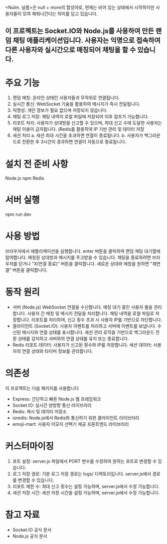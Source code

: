 <Nulm. 널름>은 null + more의 합성어로, 
현재는 비어 있는 상태에서 시작하지만 사용자들이 모여 채워나간다는 의미를 담고 있습니다.

이 프로젝트는 Socket.IO와 Node.js를 사용하여 만든 랜덤 채팅 애플리케이션입니다. 
사용자는 익명으로 접속하여 다른 사용자와 실시간으로 매칭되어 채팅을 할 수 있습니다.
------------------------------------------------------------------------
# 주요 기능
1. 랜덤 매칭: 온라인 상태인 사용자들과 무작위로 연결됩니다.
2. 실시간 통신: WebSocket 기술을 활용하여 메시지가 즉시 전달됩니다.
3. 익명성: 개인 정보가 필요 없으며 저장되지 않습니다.
4.  채팅 로그 저장: 채팅 내역이 로컬 파일에 저장되어 이후 참조가 가능합니다.
5. 리포트 처리: 사용자가 상대방을 신고할 수 있으며, 최대 신고 수에 도달한 사용자는 채팅 이용이 금지됩니다. (Redis를 활용하여 IP 기반 관리 및 데이터 저장
6. 세션 처리
   a. 세션 최대 시간을 초과하면 연결이 종료됩니다.
   b. 사용자가 백그라운드로 전환한 후 3시간이 경과하면 연결이 자동으로 종료됩니다.


# 설치 전 준비 사항
Node.js
npm
Redis


# 서버 실행
npm run dev

# 사용 방법
브라우저에서 애플리케이션을 실행합니다.
enter 버튼을 클릭하여 랜덤 채팅 대기열에 참여합니다.
매칭된 상대방과 메시지를 주고받을 수 있습니다.
채팅을 종료하려면 브라우저를 닫거나 "X(연결 종료)" 버튼을 클릭합니다.
새로운 상대와 매칭을 원하면 "재연결" 버튼을 클릭합니다. 


# 동작 원리
- 서버 (Node.js)
WebSocket 연결을 수신합니다.
매칭 대기 중인 사용자 풀을 관리합니다.
사용자 간 매칭 및 메시지 전달을 처리합니다.
채팅 내역을 로컬 파일로 저장합니다.
리포트를 처리하며, 신고 횟수 초과 시 사용자 IP를 기반으로 차단합니다.
- 클라이언트 (Socket.IO):
사용자 이벤트를 처리하고 서버에 이벤트를 보냅니다.
수신된 메시지와 연결 상태를 표시합니다.
세션 관리 로직을 기반으로 백그라운드 전환 상태를 감지하고 서버와의 연결 상태를 유지 또는 종료합니다.
- Redis
리포트 데이터: 사용자가 신고된 횟수와 IP를 저장합니다.
세션 데이터: 사용자의 연결 상태와 타이머 정보를 관리합니다.


# 의존성
이 프로젝트는 다음 패키지를 사용합니다
- Express: 간단하고 빠른 Node.js 웹 프레임워크
- Socket.IO: 실시간 양방향 통신 라이브러리
- Redis: 캐시 및 데이터 저장소
- ioredis: Node.js에서 Redis와 통신하기 위한 클라이언트 라이브러리
- emoji-mart: 사용자 이모지 선택기 제공 프론트엔드 라이브러리 



# 커스터마이징
1. 포트 설정: server.js 파일에서 PORT 변수를 수정하여 원하는 포트로 변경할 수 있습니다.
2. 로그 저장 경로: 기본 로그 저장 경로는 logs/ 디렉토리입니다. server.js에서 경로를 변경할 수 있습니다.
3. 리포트 제한 수: 최대 신고 횟수는 설정 가능하며, server.js에서 수정 가능합니다.
4. 세션 저장 시간: 세션 저장 시간을 설정 가능하며, server.js에서 수정 가능합니다.

# 참고 자료
- Socket.IO 공식 문서
- Node.js 공식 문서
